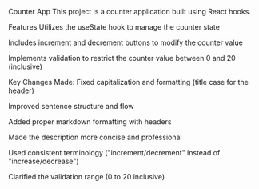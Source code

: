 Counter App
This project is a counter application built using React hooks.

Features
Utilizes the useState hook to manage the counter state

Includes increment and decrement buttons to modify the counter value

Implements validation to restrict the counter value between 0 and 20 (inclusive)

Key Changes Made:
Fixed capitalization and formatting (title case for the header)

Improved sentence structure and flow

Added proper markdown formatting with headers

Made the description more concise and professional

Used consistent terminology ("increment/decrement" instead of "increase/decrease")

Clarified the validation range (0 to 20 inclusive)